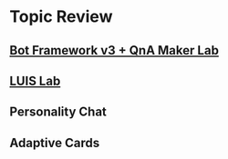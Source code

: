 # Topic Review
## [Bot Framework v3 + QnA Maker Lab](https://github.com/jCho23/BotWorkshop)
## [LUIS Lab](https://github.com/Azure/LearnAI-Bootcamp/blob/master/lab01.5-luis/1_LUIS.md)
## Personality Chat
## Adaptive Cards 
